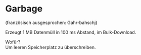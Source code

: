 # Garbage
(französisch ausgesprochen: Gahr-bahschj)

Erzeugt 1 MB Datenmüll in 100 ms Abstand, im Bulk-Download.

Wofür?   
Um leeren Speicherplatz zu überschreiben.
